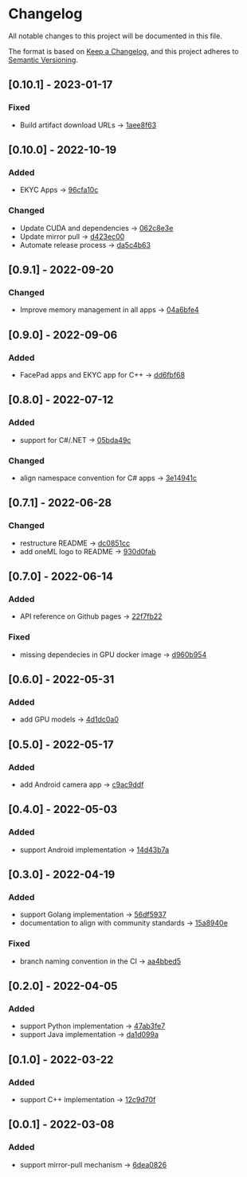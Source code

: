 # Changelog
All notable changes to this project will be documented in this file.

The format is based on [Keep a Changelog](https://keepachangelog.com/en/1.0.0/),
and this project adheres to [Semantic Versioning](https://semver.org/spec/v2.0.0.html).

## [0.10.1] - 2023-01-17
### Fixed
- Build artifact download URLs -> [1aee8f63](https://gitlab.com/sertiscorp/mle/edge/oneml-bootcamp/-/commit/1aee8f631f465f43bc89beae35ee1e27f781f51a)

## [0.10.0] - 2022-10-19
### Added
- EKYC Apps -> [96cfa10c](https://gitlab.com/sertiscorp/mle/edge/oneml-bootcamp/-/commit/96cfa10c78723dc4e00e12fc9994e79fc85a1a4c)

### Changed
- Update CUDA and dependencies -> [062c8e3e](https://gitlab.com/sertiscorp/mle/edge/oneml-bootcamp/-/commit/062c8e3ed33aaa0ec8c9b03d55d7c3c7562abaa6)
- Update mirror pull -> [d423ec00](https://gitlab.com/sertiscorp/mle/edge/oneml-bootcamp/-/commit/d423ec00125f2a74896a8ab1f862fa2b4a7ef6f1)
- Automate release process -> [da5c4b63](https://gitlab.com/sertiscorp/mle/edge/oneml-bootcamp/-/commit/da5c4b6356f9097fe5176b8dcc78a0a59bfbea75)

## [0.9.1] - 2022-09-20
### Changed
- Improve memory management in all apps -> [04a6bfe4](https://gitlab.com/sertiscorp/mle/edge/oneml-bootcamp/-/commit/04a6bfe4935eb2fdb869bf3a9409102a2a266656)

## [0.9.0] - 2022-09-06
### Added
- FacePad apps and EKYC app for C++ -> [dd6fbf68](https://gitlab.com/sertiscorp/mle/edge/oneml-bootcamp/-/commit/dd6fbf686a6caf57316c5742f86c212bfbb3a778)

## [0.8.0] - 2022-07-12
### Added
- support for C#/.NET -> [05bda49c](https://gitlab.com/sertiscorp/mle/edge/oneml-bootcamp/-/commit/05bda49c69d4df098bc69aa035a3bf6d1d0a9fb1)

### Changed
- align namespace convention for C# apps -> [3e14941c](https://gitlab.com/sertiscorp/mle/edge/oneml-bootcamp/-/commit/3e14941ce791dd77b7f29a20e759ba1fc219bb65)

## [0.7.1] - 2022-06-28
### Changed
- restructure README -> [dc0851cc](https://gitlab.com/sertiscorp/mle/edge/oneml-bootcamp/-/commit/dc0851ccbad21a2deedca969f04a1bf97f017ccd)
- add oneML logo to README -> [930d0fab](https://gitlab.com/sertiscorp/mle/edge/oneml-bootcamp/-/commit/930d0fab7d246bd99593b67d79d7929a01ae496a)

## [0.7.0] - 2022-06-14
### Added
- API reference on Github pages -> [22f7fb22](https://gitlab.com/sertiscorp/mle/edge/oneml-bootcamp/-/commit/22f7fb223a36215c074f3fe559b4378cdb4608d3)

### Fixed
- missing dependecies in GPU docker image -> [d960b954](https://gitlab.com/sertiscorp/mle/edge/oneml-bootcamp/-/commit/d960b954f189295d1f7331d5646de43fa8b093e9)

## [0.6.0] - 2022-05-31
### Added
- add GPU models -> [4d1dc0a0](https://gitlab.com/sertiscorp/mle/edge/oneml-bootcamp/-/commit/4d1dc0a01a7c47fa3c27fe51146fe92f5bf10d3c)

## [0.5.0] - 2022-05-17
### Added
- add Android camera app -> [c9ac9ddf](https://gitlab.com/sertiscorp/mle/edge/oneml-bootcamp/-/commit/c9ac9ddf2a0127f09f18097f58898edf22e5fb14)

## [0.4.0] - 2022-05-03
### Added
- support Android implementation -> [14d43b7a](https://gitlab.com/sertiscorp/mle/edge/oneml-bootcamp/-/commit/14d43b7aa61076bdda752ea577b6c3ba53ea76a0)
  
## [0.3.0] - 2022-04-19
### Added
- support Golang implementation -> [56df5937](https://gitlab.com/sertiscorp/mle/edge/oneml-bootcamp/-/commit/56df5937d69fdba2ce8692798d596ef350be27c4)
- documentation to align with community standards -> [15a8940e](https://gitlab.com/sertiscorp/mle/edge/oneml-bootcamp/-/commit/15a8940e799aa73af10e581827774daaef5d7203)

### Fixed
- branch naming convention in the CI -> [aa4bbed5](https://gitlab.com/sertiscorp/mle/edge/oneml-bootcamp/-/commit/aa4bbed59ee32add9ced40ef6efb05b5a69fb26f)

## [0.2.0] - 2022-04-05
### Added
- support Python implementation -> [47ab3fe7](https://gitlab.com/sertiscorp/mle/edge/oneml-bootcamp/-/commit/47ab3fe747524b5c9440fed7cea2afc4abbc80ff)
- support Java implementation -> [da1d099a](https://gitlab.com/sertiscorp/mle/edge/oneml-bootcamp/-/commit/da1d099a861d30b865744116230caf349d068363)

## [0.1.0] - 2022-03-22
### Added
- support C++ implementation -> [12c9d70f](https://gitlab.com/sertiscorp/mle/edge/oneml-bootcamp/-/commit/12c9d70ff6e6a745f231851d53ff23a9ef8bb2ab)

## [0.0.1] - 2022-03-08
### Added
- support mirror-pull mechanism -> [6dea0826](https://gitlab.com/sertiscorp/mle/edge/oneml-bootcamp/-/commit/6dea08268e4289c97d717b1d46629cd72cb9c839)
